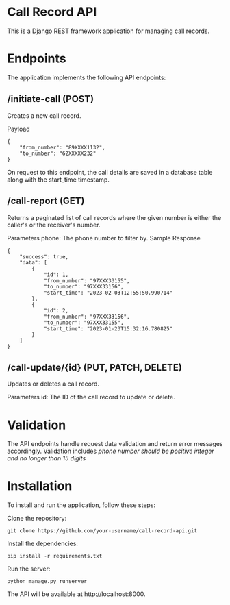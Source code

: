 # Call Record API
This is a Django REST framework application for managing call records.

# Endpoints
The application implements the following API endpoints:

## /initiate-call (POST)
Creates a new call record.

Payload
```
{
    "from_number": "89XXXX1132",
    "to_number": "62XXXXX232"
}
```
On request to this endpoint, the call details are saved in a database table along with the start_time timestamp.

## /call-report (GET)
Returns a paginated list of call records where the given number is either the caller's or the receiver's number.

Parameters
phone: The phone number to filter by.
Sample Response
```
{
    "success": true,
    "data": [
        {
            "id": 1,
            "from_number": "97XXX33155",
            "to_number": "97XXX33156",
            "start_time": "2023-02-03T12:55:50.990714"
        },
        {
            "id": 2,
            "from_number": "97XXX33156",
            "to_number": "97XXX33155",
            "start_time": "2023-01-23T15:32:16.780825"
        }
    ]
} 
```
## /call-update/{id} (PUT, PATCH, DELETE)
Updates or deletes a call record.

Parameters
id: The ID of the call record to update or delete.

# Validation
The API endpoints handle request data validation and return error messages accordingly.
Validation includes *phone number should be positive integer and no longer than 15 digits*

# Installation
To install and run the application, follow these steps:

Clone the repository:
```
git clone https://github.com/your-username/call-record-api.git
```

Install the dependencies:
```
pip install -r requirements.txt

```

Run the server:
```
python manage.py runserver
```
The API will be available at http://localhost:8000.
